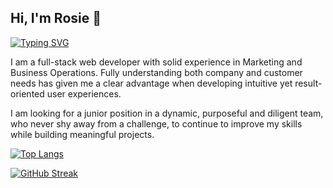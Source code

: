 ## Hi, I'm Rosie 👋

[![Typing SVG](https://readme-typing-svg.demolab.com?font=Roboto&pause=1000&color=F70076&width=435&lines=Full-stack+junior+web+developer;Passionate+about+coding;Obsessed+with+learning)](https://git.io/typing-svg)

I am a full-stack web developer with solid experience in Marketing and Business Operations. Fully understanding both company and customer needs has given me a clear advantage when developing intuitive yet result-oriented user experiences.

I am looking for a junior position in a dynamic, purposeful and diligent team, who never shy away from a challenge, to continue to improve my skills while building meaningful projects.



[![Top Langs](https://github-readme-stats.vercel.app/api/top-langs/?username=Rosie-Bradshaw&hide_progress=true)](https://github.com/Rosie-Bradshaw/github-readme-stats)

[![GitHub Streak](http://github-readme-streak-stats.herokuapp.com?user=Rosie-Bradshaw&theme=dark&mode=weekly)](https://git.io/streak-stats)



<!--
**Rosie-Bradshaw/Rosie-Bradshaw** is a ✨ _special_ ✨ repository because its `README.md` (this file) appears on your GitHub profile.

Here are some ideas to get you started:

- 🔭 I’m currently working on ...
- 🌱 I’m currently learning ...
- 👯 I’m looking to collaborate on ...
- 🤔 I’m looking for help with ...
- 💬 Ask me about ...
- 📫 How to reach me: ...
- 😄 Pronouns: ...
- ⚡ Fun fact: ...
-->
